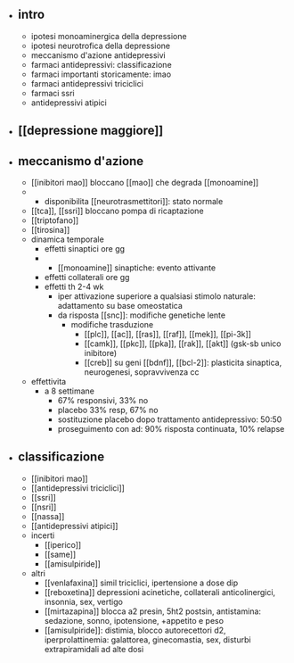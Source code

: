 - ## intro
	- ipotesi monoaminergica della depressione
	- ipotesi neurotrofica della depressione
	- meccanismo d'azione antidepressivi
	- farmaci antidepressivi: classificazione
	- farmaci importanti storicamente: imao
	- farmaci antidepressivi triciclici
	- farmaci ssri
	- antidepressivi atipici
- ## [[depressione maggiore]]
- ## meccanismo d'azione
	- [[inibitori mao]] bloccano [[mao]] che degrada [[monoamine]]
	- + disponibilita [[neurotrasmettitori]]: stato normale
	- [[tca]], [[ssri]] bloccano pompa di ricaptazione
	- [[triptofano]]
	- [[tirosina]]
	- dinamica temporale
		- effetti sinaptici ore gg
		- + [[monoamine]] sinaptiche: evento attivante
		- effetti collaterali ore gg
		- effetti th 2-4 wk
			- iper attivazione superiore a qualsiasi stimolo naturale: adattamento su base omeostatica
			- da risposta [[snc]]: modifiche genetiche lente
				- modifiche trasduzione
					- [[plc]], [[ac]], [[ras]], [[raf]], [[mek]], [[pi-3k]]
					- [[camk]], [[pkc]], [[pka]], [[rak]], [[akt]] (gsk-sb unico inibitore)
					- [[creb]] su geni [[bdnf]], [[bcl-2]]: plasticita sinaptica, neurogenesi, sopravvivenza cc
	- effettivita
		-  a 8 settimane
			- 67% responsivi, 33% no
			- placebo 33% resp, 67% no
			- sostituzione placebo dopo trattamento antidepressivo: 50:50
			- proseguimento con ad: 90% risposta continuata, 10% relapse
- ## classificazione
	- [[inibitori mao]]
	- [[antidepressivi triciclici]]
	- [[ssri]]
	- [[nsri]]
	- [[nassa]]
	- [[antidepressivi atipici]]
	- incerti
		- [[iperico]]
		- [[same]]
		- [[amisulpiride]]
	- altri
		- [[venlafaxina]] simil triciclici, ipertensione a dose dip
		- [[reboxetina]] depressioni acinetiche, collaterali anticolinergici, insonnia, sex, vertigo
		- [[mirtazapina]] blocca a2 presin, 5ht2 postsin, antistamina: sedazione, sonno, ipotensione, +appetito e peso
		- [[amisulpiride]]: distimia, blocco autorecettori d2, iperprolattinemia: galattorea, ginecomastia, sex, disturbi extrapiramidali ad alte dosi